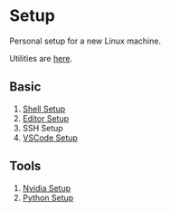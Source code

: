 # Setup

Personal setup for a new Linux machine.

Utilities are [here](utils.md).

## Basic

1. [Shell Setup](shell.md)
2. [Editor Setup](editor.md)
3. SSH Setup
4. [VSCode Setup](vscode.md)

## Tools

1. [Nvidia Setup](nvidia.md)
2. [Python Setup](python.md)
